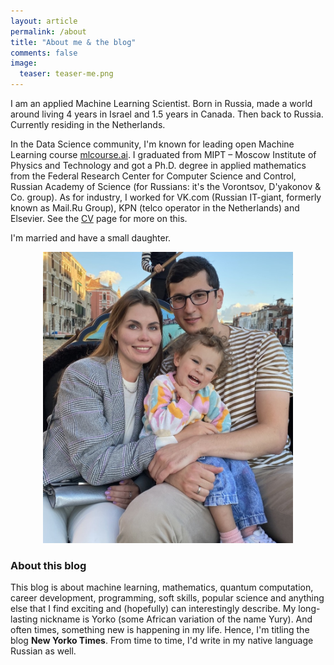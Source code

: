 ```yaml
---
layout: article
permalink: /about
title: "About me & the blog"
comments: false
image:
  teaser: teaser-me.png
---
```


I am an applied Machine Learning Scientist. Born in Russia, made a world around living 4 years in Israel and 1.5 years in Canada. Then back to Russia. Currently residing in the Netherlands.

In the Data Science community, I'm known for leading open Machine Learning course [mlcourse.ai](https://mlcourse.ai). I graduated from MIPT – Moscow Institute of Physics and Technology and got a Ph.D. degree in applied mathematics from the Federal Research Center for Computer Science and Control, Russian Academy of Science (for Russians: it's the Vorontsov, D'yakonov & Co. group). As for industry, I worked for VK.com (Russian IT-giant, formerly known as Mail.Ru Group), KPN (telco operator in the Netherlands) and Elsevier. See the [CV](cv) page for more on this. 

I'm married and have a small daughter.

<div style="text-align:center"><img src="/images/our_photo_venice.jpg" width=400px /></div>

### About this blog

This blog is about machine learning, mathematics, quantum computation, career development, programming, soft skills, popular science and anything else that I find exciting and (hopefully) can interestingly describe. My long-lasting nickname is Yorko (some African variation of the name Yury). And often times, something new is happening in my life. Hence, I'm titling the blog **New Yorko Times**. From time to time, I'd write in my native language Russian as well. 

